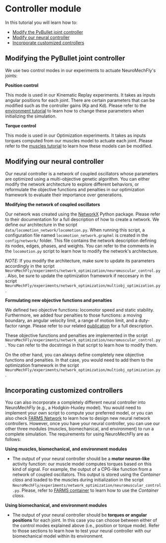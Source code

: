 # Controller module

In this tutorial you will learn how to:
- [Modify the PyBullet joint controller](#modifying-PyBullet-joint-controller)
- [Modify our neural controller](#Modifying-our-neural-controller)
- [Incorporate customized controllers](#incorporating-customized-controllers)

## Modifying the PyBullet joint controller

We use two control modes in our experiments to actuate NeuroMechFly's joints: 

**Position control**

This mode is used in our Kinematic Replay experiments. It takes as inputs angular positions for each joint. There are certain parameters that can be modified such as the controller gains (Kp and Kd). Please refer to the [environment tutorial](environment_tutorial.md) to learn how to change these parameters when initializing the simulation.

**Torque control**

This mode is used in our Optimization experiments. It takes as inputs torques computed from our muscles model to actuate each joint. Please refer to the [muscles tutorial](muscles_tutorial.md) to learn how these models can be modified.

## Modifying our neural controller

Our neural controller is a network of coupled oscillators whose parameters are optimized using a multi-objective genetic algorithm. You can either modify the network architecture to explore different behaviors, or reformulate the objective functions and penalties in our optimization framework to evaluate their importance over generations.

**Modifying the network of coupled oscillators**

Our network was created using the [NetworkX](https://networkx.org/) Python package. Please refer to their documentation for a full description of how to create a network. We define our architecture in the script ```data/locomotion_network/locomotion.py```. When running this script, a configuration file named ```locomotion_network.graphml``` is created in the ```config/network/``` folder. This file contains the network description defining its nodes, edges, phases, and weights. You can refer to the comments in the ```locomotion.py``` script to learn how to modify the network's architecture.

*NOTE:* If you modify the architecture, make sure to update its parameters accordingly in the script ```NeuroMechFly/experiments/network_optimization/neuromuscular_control.py```. Also, be sure to update the optimization framework if neccesary in the script ```NeuroMechFly/experiments/network_optimization/multiobj_optimization.py```.

**Formulating new objective functions and penalties**

We defined two objective functions: locomotor speed and static stability. Furthermore, we added four penalties to those functions: a moving boundary, an angular velocity limit, a range of motion limit, and a duty-factor range. Please refer to our related [publication](https://www.biorxiv.org/content/10.1101/2021.04.17.440214v2) for a full description. 

These objective functions and penalties are implemented in the script ```NeuroMechFly/experiments/network_optimization/neuromuscular_control.py```. You can refer to the docstrings in that script to learn how to modify them.

On the other hand, you can always define completely new objective functions and penalties. In that case, you would need to add them to the optimization framework in the script ```NeuroMechFly/experiments/network_optimization/multiobj_optimization.py```.

## Incorporating customized controllers

You can also incorporate a completely different neural controller into NeuroMechFly (e.g., a Hodgkin-Huxley model). You would need to implement your own script to compute your preferred model, or you can also check [FARMS Network](https://gitlab.com/farmsim/farms_network) to learn how to design new neural network controllers. However, once you have your neural controller, you can use our other three modules (muscles, biomechanical, and environment) to run a complete simulation. The requirements for using NeuroMechFly are as follows:

**Using muscles, biomechanical, and environment modules**

- The output of your neural controller should be a **motor neuron-like** activity function: our muscle model computes torques based on this kind of signal. For example, the output of a CPG-like function from a network of coupled oscillators. This output is stored using the *Container class* and loaded to the muscles during initialization in the script ```NeuroMechFly/experiments/network_optimization/neuromuscular_control.py```. Please, refer to [FARMS container](https://gitlab.com/farmsim/farms_container) to learn how to use the *Container class*.

**Using biomechanical, and environment modules**

- The output of your neural controller should be **torques or angular positions** for each joint. In this case you can choose between either of the control modes explained above (i.e., position or torque mode). Refer to those sections to learn how to test your neural controller with our biomechanical model within its environment.
